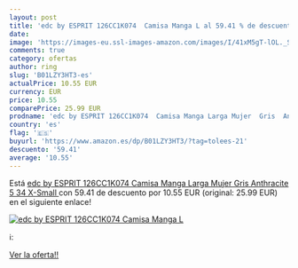 ```yaml
---
layout: post
title: 'edc by ESPRIT 126CC1K074  Camisa Manga L al 59.41 % de descuento'
date: 
image: 'https://images-eu.ssl-images-amazon.com/images/I/41xM5gT-lOL._SL200_.jpg'
comments: true
category: ofertas
author: ring
slug: 'B01LZY3HT3-es'
actualPrice: 10.55 EUR
currency: EUR
price: 10.55
comparePrice: 25.99 EUR
prodname: 'edc by ESPRIT 126CC1K074  Camisa Manga Larga Mujer  Gris  Anthracite 5   34   X-Small '
country: 'es'
flag: '🇪🇸'
buyurl: 'https://www.amazon.es/dp/B01LZY3HT3/?tag=tolees-21'
descuento: '59.41'
average: '10.55'
---
```


Está [edc by ESPRIT 126CC1K074  Camisa Manga Larga Mujer  Gris  Anthracite 5   34   X-Small ](https://www.amazon.es/dp/B01LZY3HT3/?tag=tolees-21) con 59.41 de descuento por 10.55 EUR (original: 25.99 EUR) en el siguiente enlace!

[![edc by ESPRIT 126CC1K074  Camisa Manga L](https://images-eu.ssl-images-amazon.com/images/I/41xM5gT-lOL._SL200_.jpg)](https://www.amazon.es/dp/B01LZY3HT3/?tag=tolees-21)

ℹ️:


[Ver la oferta!!](https://www.amazon.es/dp/B01LZY3HT3/?tag=tolees-21)
